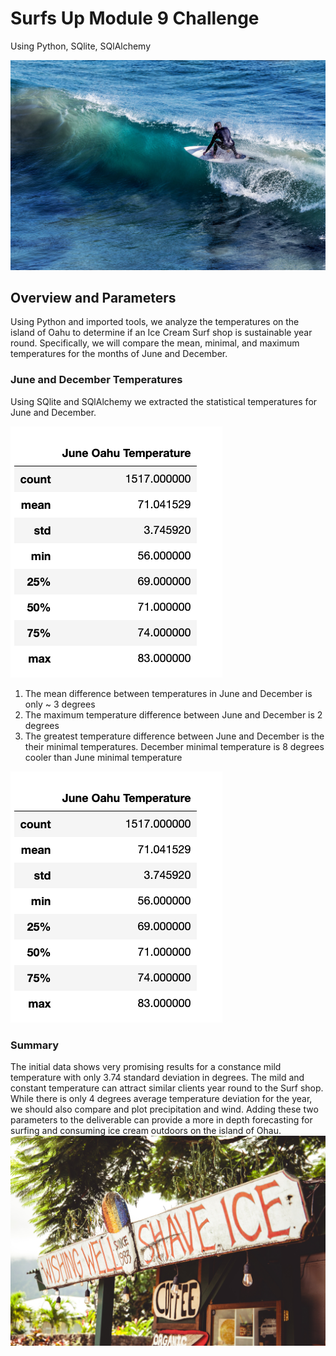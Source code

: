 # Surfs Up Module 9 Challenge
Using Python, SQlite, SQlAlchemy

![Vladimir_Kudinov](https://github.com/JimmyJ-D/Surfs_Up/blob/main/Resource/vladimir-kudinov-RKiMg1bwsMY-unsplash.png)

## Overview and Parameters
Using Python and imported tools, we analyze the temperatures on the island of Oahu to determine if an Ice Cream Surf shop is sustainable year round. Specifically, we will compare the mean, minimal, and maximum temperatures for the months of June and December.


### June and December Temperatures
Using SQlite and SQlAlchemy we extracted the statistical temperatures for June and December.

![June Summary](https://github.com/JimmyJ-D/Surfs_Up/blob/main/Resource/June%20Summary%20Statistics.png)

1. The mean difference between temperatures in June and December is only ~ 3 degrees
2. The maximum temperature difference between June and December is 2 degrees
3. The greatest temperature difference between June and December is the their minimal temperatures. December minimal temperature is 8 degrees cooler than June minimal temperature

![December Summary](https://github.com/JimmyJ-D/Surfs_Up/blob/main/Resource/June%20Summary%20Statistics.png)

### Summary
The initial data shows very promising results for a constance mild temperature with only 3.74 standard deviation in degrees. The mild and constant temperature can attract similar clients year round to the Surf shop. While there is only 4 degrees average temperature deviation for the year, we should also compare and plot precipitation and wind. Adding these two parameters to the deliverable can provide a more in depth forecasting for surfing and consuming ice cream outdoors on the island of Ohau.
![ice cream shop](https://github.com/JimmyJ-D/Surfs_Up/blob/main/Resource/dustin-belt-iYC4SXaANJc-unsplash.png)
